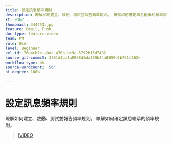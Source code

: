 ```yaml
---
title: 設定訊息頻率規則
description: 瞭解如何建立、啟動、測試並報告頻率規則。 瞭解如何確定訊息繼承的頻率規則。
kt: 9367
thumbnail: 344451.jpg
feature: Email, Push
doc-type: feature video
team: PM
role: User
level: Beginner
exl-id: 76d4cb7e-a9ac-470b-bc9c-5792bf5d7482
source-git-commit: 3f01d1ba1a0968d1daf69b44a0059e1b761d162e
workflow-type: ht
source-wordcount: '56'
ht-degree: 100%

---
```


# 設定訊息頻率規則

瞭解如何建立、啟動、測試並報告頻率規則。 瞭解如何確定訊息繼承的頻率規則。

>[!VIDEO](https://video.tv.adobe.com/v/344451?quality=12)
